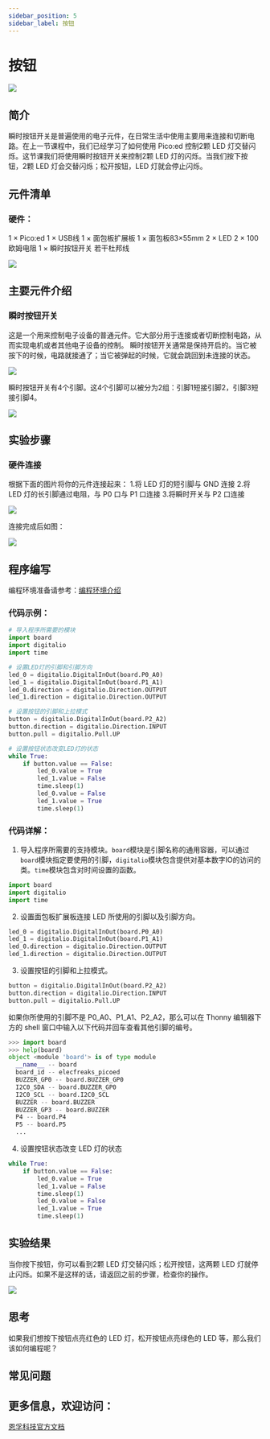 ```yaml
---
sidebar_position: 5
sidebar_label: 按钮
---
```


# 按钮

![](./images/pico-ed-starter-kit-case-02-01.png)

## 简介
瞬时按钮开关是普遍使用的电子元件，在日常生活中使用主要用来连接和切断电路。在上一节课程中，我们已经学习了如何使用 Pico:ed 控制2颗 LED 灯交替闪烁。这节课我们将使用瞬时按钮开关来控制2颗 LED 灯的闪烁。当我们按下按钮，2颗 LED 灯会交替闪烁；松开按钮，LED 灯就会停止闪烁。

## 元件清单

### 硬件：
1 × Pico:ed
1 × USB线
1 × 面包板扩展板
1 × 面包板83×55mm
2 × LED
2 × 100欧姆电阻
1 × 瞬时按钮开关
若干杜邦线

![](./images/pico-ed-starter-kit-case-02-02.png)

## 主要元件介绍

### 瞬时按钮开关
这是一个用来控制电子设备的普通元件。它大部分用于连接或者切断控制电路，从而实现电机或者其他电子设备的控制。 瞬时按钮开关通常是保持开启的。当它被按下的时候，电路就接通了；当它被弹起的时候，它就会跳回到未连接的状态。

![](./images/pico-ed-starter-kit-case-02-03.png)

瞬时按钮开关有4个引脚。这4个引脚可以被分为2组：引脚1短接引脚2，引脚3短接引脚4。

![](./images/pico-ed-starter-kit-case-02-04.png)

## 实验步骤

### 硬件连接
根据下面的图片将你的元件连接起来：
1.将 LED 灯的短引脚与 GND 连接
2.将 LED 灯的长引脚通过电阻，与 P0 口与 P1 口连接
3.将瞬时开关与 P2 口连接

![](./images/pico-ed-starter-kit-case-02-05.png)

连接完成后如图：

![](./images/pico-ed-starter-kit-case-02-06.png)

## 程序编写

编程环境准备请参考：[编程环境介绍](https://www.yuque.com/elecfreaks-learn/picoed/er7nuh)

### 代码示例：
```python
# 导入程序所需要的模块
import board
import digitalio
import time

# 设置LED灯的引脚和引脚方向
led_0 = digitalio.DigitalInOut(board.P0_A0)
led_1 = digitalio.DigitalInOut(board.P1_A1)
led_0.direction = digitalio.Direction.OUTPUT
led_1.direction = digitalio.Direction.OUTPUT

# 设置按钮的引脚和上拉模式
button = digitalio.DigitalInOut(board.P2_A2)
button.direction = digitalio.Direction.INPUT
button.pull = digitalio.Pull.UP

# 设置按钮状态改变LED灯的状态
while True:
    if button.value == False:
        led_0.value = True
        led_1.value = False
        time.sleep(1)
        led_0.value = False
        led_1.value = True
        time.sleep(1)
```

### 代码详解：

1. 导入程序所需要的支持模块。`board`模块是引脚名称的通用容器，可以通过`board`模块指定要使用的引脚，`digitalio`模块包含提供对基本数字IO的访问的类。`time`模块包含对时间设置的函数。
```python
import board
import digitalio
import time
```

2. 设置面包板扩展板连接 LED 所使用的引脚以及引脚方向。
```python
led_0 = digitalio.DigitalInOut(board.P0_A0)
led_1 = digitalio.DigitalInOut(board.P1_A1)
led_0.direction = digitalio.Direction.OUTPUT
led_1.direction = digitalio.Direction.OUTPUT
```

3. 设置按钮的引脚和上拉模式。
```python
button = digitalio.DigitalInOut(board.P2_A2)
button.direction = digitalio.Direction.INPUT
button.pull = digitalio.Pull.UP
```
如果你所使用的引脚不是 P0_A0、P1_A1、P2_A2，那么可以在 Thonny 编辑器下方的 shell 窗口中输入以下代码并回车查看其他引脚的编号。
```python
>>> import board
>>> help(board)
object <module 'board'> is of type module
  __name__ -- board
  board_id -- elecfreaks_picoed
  BUZZER_GP0 -- board.BUZZER_GP0
  I2C0_SDA -- board.BUZZER_GP0
  I2C0_SCL -- board.I2C0_SCL
  BUZZER -- board.BUZZER
  BUZZER_GP3 -- board.BUZZER
  P4 -- board.P4
  P5 -- board.P5
  ...
```

4. 设置按钮状态改变 LED 灯的状态
```python
while True:
    if button.value == False:
        led_0.value = True
        led_1.value = False
        time.sleep(1)
        led_0.value = False
        led_1.value = True
        time.sleep(1)
```

## 实验结果
当你按下按钮，你可以看到2颗 LED 灯交替闪烁；松开按钮，这两颗 LED 灯就停止闪烁。如果不是这样的话，请返回之前的步骤，检查你的操作。

![](./images/pico-ed-starter-kit-case-02.gif)

## 思考
如果我们想按下按钮点亮红色的 LED 灯，松开按钮点亮绿色的 LED 等，那么我们该如何编程呢？

## 常见问题

## 更多信息，欢迎访问：
[恩孚科技官方文档](https://www.elecfreaks.com/learn-en/)
